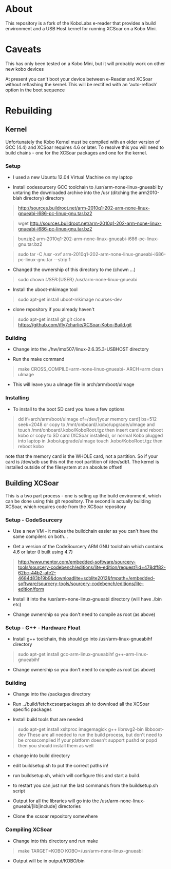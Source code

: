 # About

This repository is a fork of the KoboLabs e-reader that provides a build
environment and a USB Host kernel for running XCSoar on a Kobo Mini.

# Caveats

This has only been tested on a Kobo Mini, but it will probably work on
other new kobo devices

At present you can't boot your device between e-Reader and XCSoar without 
reflashing the kernel.  This will be rectified with an 'auto-reflash' option
in the boot sequence

# Rebuilding 

## Kernel

Unfortunately the Kobo Kernel must be compiled with an older version of GCC (4.4) and XCSoar requires 4.6 or later.  To resolve this you will need to build chains - one for the XCSoar packages and one for the kernel.

### Setup

* I used a new Ubuntu 12.04 Virtual Machine on my laptop

* Install codesourcery GCC toolchain to /usr/arm-none-linux-gnueabi by untaring the downloaded archive into the /usr (ditching the arm2010-blah directory) directory
> http://sources.buildroot.net/arm-2010q1-202-arm-none-linux-gnueabi-i686-pc-linux-gnu.tar.bz2

> wget http://sources.buildroot.net/arm-2010q1-202-arm-none-linux-gnueabi-i686-pc-linux-gnu.tar.bz2

> bunzip2 arm-2010q1-202-arm-none-linux-gnueabi-i686-pc-linux-gnu.tar.bz2

> sudo tar -C /usr -xvf arm-2010q1-202-arm-none-linux-gnueabi-i686-pc-linux-gnu.tar --strip 1 

* Changed the ownership of this directory to me (chown ...)
> sudo chown ${USER}:${USER} /usr/arm-none-linux-gnueabi

* Install the uboot-mkimage tool
> sudo apt-get install uboot-mkimage ncurses-dev

* clone repository if you already haven't
> sudo apt-get install git
> git clone https://github.com/ifly7charlie/XCSoar-Kobo-Build.git

### Building

* Change into the ./hw/imx507/linux-2.6.35.3-USBHOST directory

* Run the make command
>make CROSS_COMPILE=arm-none-linux-gnueabi- ARCH=arm clean uImage

* This will leave you a uImage file in arch/arm/boot/uImage

### Installing

* To install to the boot SD card you have a few options
> dd if=arch/arm/boot/uImage of=/dev/[your memory card] bs=512 seek=2048
or
> copy to /mnt/onboard/.kobo/upgrade/uImage and touch /mnt/onboard/.kobo/KoboRoot.tgz then insert card and reboot kobo
or
> copy to SD card (XCSoar installed), or normal Kobo plugged into laptop in .kobo/upgrade/uImage touch .kobo/KoboRoot.tgz then reboot kobo

note that the memory card is the WHOLE card, not a partition.  So if your card is /dev/sdb use this not the root partition of /dev/sdb1.  The kernel is installed outside of the filesystem at an absolute offset!

## Building XCSoar

This is a two part process - one is seting up the build environment, which can be done using this git repository.  The second is actually building XCSoar, which requires code from the XCSoar repository

### Setup - CodeSourcery

* Use a new VM - it makes the buildchain easier as you can't have the same compilers on both...

* Get a version of the CodeSourcery ARM GNU toolchain which contains 4.6 or later (I built using 4.7)
> http://www.mentor.com/embedded-software/sourcery-tools/sourcery-codebench/editions/lite-edition/request?id=478dff82-62bc-44b2-afe2-4684d83b19b9&downloadlite=scblite2012&fmpath=/embedded-software/sourcery-tools/sourcery-codebench/editions/lite-edition/form

* Install it into the /usr/arm-none-linux-gnueabi directory (will have ./bin etc)

* Change ownership so you don't need to compile as root (as above)

### Setup - G++ - Hardware Float

* Install g++ toolchain, this should go into /usr/arm-linux-gnueabihf directory
> sudo apt-get install  gcc-arm-linux-gnueabihf g++-arm-linux-gnueabihf

* Change ownership so you don't need to compile as root (as above)

### Building

* Change into the <git>/packages directory

* Run ../build/fetchxcsoarpackages.sh to download all the XCSoar specific packages

* Install build tools that are needed
> sudo apt-get install  xsltproc imagemagick g++ librsvg2-bin libboost-dev
These are all needed to run the build process, but don't need to be crosscompiled
If your platform doesn't support pushd or popd then you should install them as well

* change into build directory

* edit buildsetup.sh to put the correct paths in!

* run buildsetup.sh, which will configure this and start a build.  
* to restart you can just run the last commands from the buildsetup.sh script 

*  Output for all the libraries will go into the /usr/arm-none-linux-gnueabi/[lib|include] directories

* Clone the xcsoar repository somewhere

### Compiling XCSoar

* Change into this directory and run make
> make TARGET=KOBO KOBO=/usr/arm-none-linux-gnueabi 

* Output will be in output/KOBO/bin

